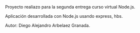 Proyecto realiazo para la segunda entrega curso virtual Node.js.

Aplicación desarrollada con Node.js usando express, hbs.

Autor: Diego Alejandro Arbelaez Granada.